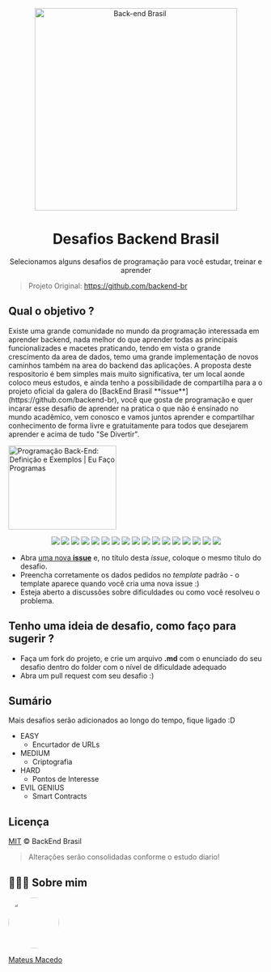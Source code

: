 <p align="center">
 <img src="https://avatars3.githubusercontent.com/u/30732658" width="400" alt="Back-end Brasil">
</p>
<h1 align="center">Desafios Backend Brasil </h1>
<p align="center">Selecionamos alguns desafios de programação para você estudar, treinar e aprender</p>

>Projeto Original: <https://github.com/backend-br>

## Qual o objetivo ?
<p font-size="6">
Existe uma grande comunidade no mundo da programação interessada em aprender backend, nada melhor do que aprender todas as principais funcionalizades e macetes praticando, tendo em vista o grande crescimento da area de dados, temo uma grande implementação de novos caminhos também na area do backend das aplicações. A proposta deste respositorio é bem simples mais muito significativa, ter um local aonde coloco meus estudos, e ainda tenho a possibilidade de compartilha para a o projeto oficial da galera do [BackEnd Brasil **issue**](https://github.com/backend-br), você que gosta de programação e quer incarar esse desafio de aprender na pratica o que não é ensinado no mundo acadêmico, vem conosco e vamos juntos aprender e compartilhar conhecimento de forma livre e gratuitamente para todos que desejarem aprender e acima de tudo "Se Divertir".
</p>
<img alt="Programação Back-End: Definição e Exemplos | Eu Faço Programas" class="n3VNCb" src="https://eufacoprogramas.com/wp-content/uploads/2018/10/front-end-definicao.jpg" data-noaft="1" jsname="HiaYvf" jsaction="load:XAeZkd;" style="width: 212.789px; height: 166px; margin: 0px;">

<p align="center">
<img src="https://img.shields.io/badge/java%20-FF0000.svg?&style=for-the-badge&logo=java&logoColor=white"/>
<img src="https://img.shields.io/badge/javascript%20-%23323330.svg?&style=for-the-badge&logo=javascript&logoColor=%23F7DF1E"/>
<img src="https://img.shields.io/badge/angular%20-FF0000.svg?&style=for-the-badge&logo=angular&logoColor=white"/>
<img src="https://img.shields.io/badge/react%20-%2320232a.svg?&style=for-the-badge&logo=react&logoColor=%2361DAFB"/>
<img src="https://img.shields.io/badge/react_native%20-%2320232a.svg?&style=for-the-badge&logo=react&logoColor=%2361DAFB"/>
<img src="https://img.shields.io/badge/node.js%20-%2343853D.svg?&style=for-the-badge&logo=node.js&logoColor=white"/>
<img src="https://img.shields.io/badge/typescript%20-%23007ACC.svg?&style=for-the-badge&logo=typescript&logoColor=white"/>
<img src="https://img.shields.io/badge/kotlin%20-%23007ACC.svg?&style=for-the-badge&logo=kotlin&logoColor=white"/>
<img src="https://img.shields.io/badge/elixir%20-314690.svg?&style=for-the-badge&logo=elixir&logoColor=violet"/>
<img src="https://img.shields.io/badge/ruby%20-FF0000.svg?&style=for-the-badge&logo=ruby&logoColor=white"/>
<img src="https://img.shields.io/badge/go%20-87CEFA.svg?&style=for-the-badge&logo=go&logoColor=white"/>
<img src="https://img.shields.io/badge/python%20-314690.svg?&style=for-the-badge&logo=python&logoColor=blue&&yellow=blue"/>
<img src="https://img.shields.io/badge/.NET%20-314690.svg?&style=for-the-badge&logo=.NET&logoColor=white"/>
<img src="https://img.shields.io/badge/vue.js%20-%2343853D.svg?&style=for-the-badge&logo=vue.js&logoColor=white"/>
<img src="https://img.shields.io/badge/php%20-314690.svg?&style=for-the-badge&logo=php&logoColor=blue"/>
<img src="https://img.shields.io/badge/perl%20-314690.svg?&style=for-the-badge&logo=perl&logoColor=informational"/>
<img src="https://img.shields.io/badge/scala%20-314690.svg?&style=for-the-badge&logo=scala&logoColor=red"/>
</p>

- Abra [uma nova **issue**](https://github.com/backend-br/desafios/issues/new) e, no título  desta _issue_, coloque o mesmo título do desafio.
- Preencha corretamente os dados pedidos no _template_ padrão - o template aparece quando você cria uma nova issue :)
- Esteja aberto a discussões sobre dificuldades ou como você resolveu o problema.


## Tenho uma ideia de desafio, como faço para sugerir ?
- Faça um fork do projeto, e crie um arquivo **.md** com o enunciado do seu desafio dentro do folder com o nível de dificuldade adequado
- Abra um pull request com seu desafio :)


## Sumário
Mais desafios serão adicionados ao longo do tempo, fique ligado :D
 * EASY
   * Encurtador de URLs
 * MEDIUM
   * Criptografia
 * HARD
   * Pontos de Interesse
 * EVIL GENIUS
   * Smart Contracts

## Licença

[MIT](/LICENSE) &copy; BackEnd Brasil

>Alterações serão consolidadas conforme o estudo diario!

## 👨🏻‍🚀 Sobre mim
<a href="https://www.linkedin.com/in/mateus-macedo-937a32163/">
 <img style="border-radius:50%" width="100px; "src="https://avatars.githubusercontent.com/u/63172367?s=460&u=11fd26ea8a7f5663d7707d7ef254e4f8bfca1b05&v=4"/>
 <p>Mateus Macedo</p>
</a>
